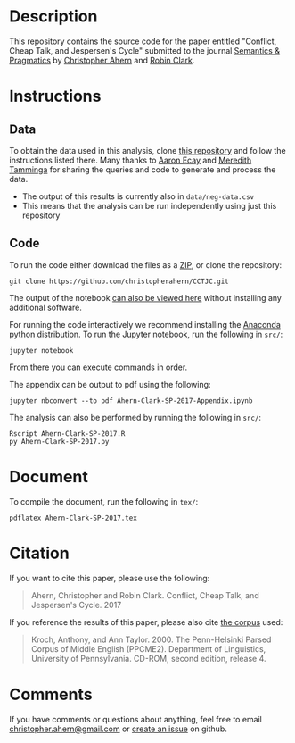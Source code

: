 # Description

This repository contains the source code for the paper entitled
"Conflict, Cheap Talk, and Jespersen's Cycle" submitted to the journal
[Semantics & Pragmatics](https://semprag.org) by [Christopher Ahern](http://christopherahern.github.io/)
 and [Robin Clark](http://www.ling.upenn.edu/~rclark/Site/Welcome.html).


# Instructions

## Data

To obtain the data used in this analysis, clone
[this repository](https://github.com/christopherahern/jespersens-cycle-middle-english.git)
and follow the instructions listed there. Many thanks to
[Aaron Ecay](http://aaronecay.com/) and
[Meredith Tamminga](http://meredithtamminga.com/) for sharing the queries and code
to generate and process the data.

* The output of this results is currently also in `data/neg-data.csv`
* This means that the analysis can be run independently using just this repository

## Code

To run the code either download the files as a [ZIP](https://github.com/christopherahern/CCTJC/archive/master.zip),
 or clone the repository:

    git clone https://github.com/christopherahern/CCTJC.git

The output of the notebook [can also be viewed here](http://nbviewer.jupyter.org/github/christopherahern/CCTJC/blob/master/src/Ahern-Clark-SP-2017-Appendix.ipynb) without installing any additional software.


For running the code interactively we recommend installing the [Anaconda](https://www.continuum.io/downloads)
python distribution. To run the Jupyter notebook, run the following in `src/`:

    jupyter notebook

From there you can execute commands in order.

The appendix can be output to pdf using the following:

    jupyter nbconvert --to pdf Ahern-Clark-SP-2017-Appendix.ipynb 

The analysis can also be performed by running the following in `src/`:

    Rscript Ahern-Clark-SP-2017.R
    py Ahern-Clark-SP-2017.py

# Document

To compile the document, run the following in `tex/`:

    pdflatex Ahern-Clark-SP-2017.tex


# Citation

If you want to cite this paper, please use the following:

> Ahern, Christopher and Robin Clark. Conflict, Cheap Talk, and Jespersen's Cycle. 2017

If you reference the results of this paper, please also cite [the corpus](https://www.ling.upenn.edu/hist-corpora/citing-corpora.html)
 used:

> Kroch, Anthony, and Ann Taylor. 2000. The Penn-Helsinki Parsed Corpus of Middle English (PPCME2). Department of Linguistics, University of Pennsylvania. CD-ROM, second edition, release 4.


# Comments

If you have comments or questions about anything, feel free to email christopher.ahern@gmail.com
or [create an issue](https://github.com/christopherahern/CCTJC/issues) on github.
